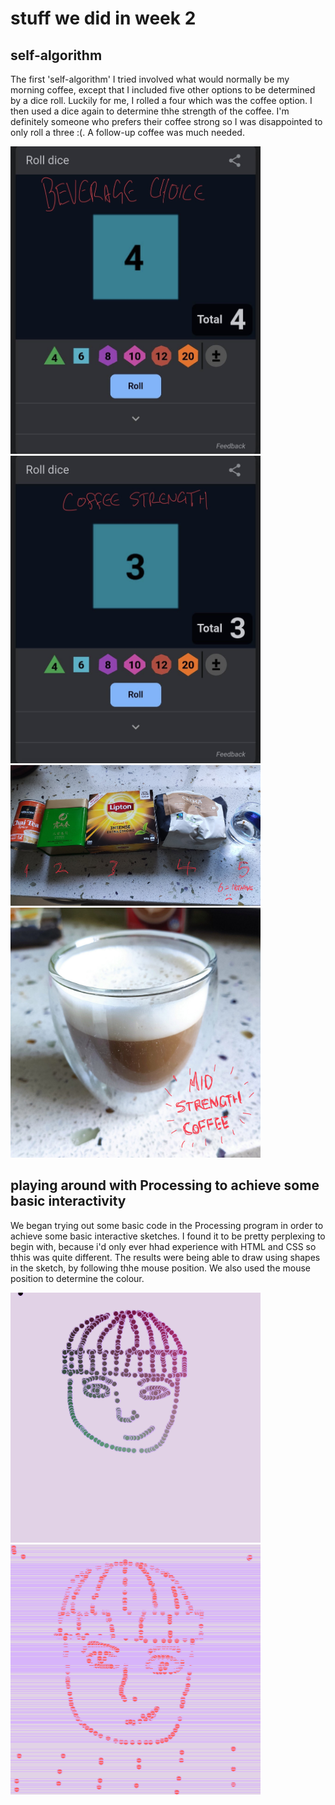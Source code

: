 # stuff we did in week 2

## self-algorithm 

The first 'self-algorithm' I tried involved what would normally be my morning coffee, except that I included five other options to be determined by a dice roll. Luckily for me, I rolled a four which was the coffee option. I then used a dice again to determine thhe strength of the coffee. I'm definitely someone who prefers their coffee strong so I was disappointed to only roll a three :(. A follow-up coffee was much needed.

<img src="https://github.com/sylvain-girard/Slave2theAlgo2020/blob/master/week2/Screenshot_2020-07-31-09-13-03-523_com.google.android.googlequicksearchbox.JPG" width="400" height="492">
<img src="https://github.com/sylvain-girard/Slave2theAlgo2020/blob/master/week2/Screenshot_2020-07-31-09-14-39-197_com.google.android.googlequicksearchbox.JPG" width="400" height="492">
<img src="https://github.com/sylvain-girard/Slave2theAlgo2020/blob/master/week2/IMG_20200731_081415.jpg" width="400" height="225">
<img src="https://github.com/sylvain-girard/Slave2theAlgo2020/blob/master/week2/IMG_20200731_081434.jpg" width="400" height="400">

## playing around with Processing to achieve some basic interactivity 

We began trying out some basic code in the Processing program in order to achieve some basic interactive sketches. I found it to be pretty perplexing to begin with, because i'd only ever hhad experience with HTML and CSS so thhis was quite different. The results were being able to draw using shapes in the sketch, by following thhe mouse position. We also used the mouse position to determine the colour.

<img src="https://github.com/sylvain-girard/Slave2theAlgo2020/blob/master/week2/Screen%20Shot%202020-07-31%20at%2012.22.43%20pm.png" width="400" height="400">
<img src="https://github.com/sylvain-girard/Slave2theAlgo2020/blob/master/week2/Screen%20Shot%202020-07-31%20at%201.07.27%20pm.png" width="400" height="400">
